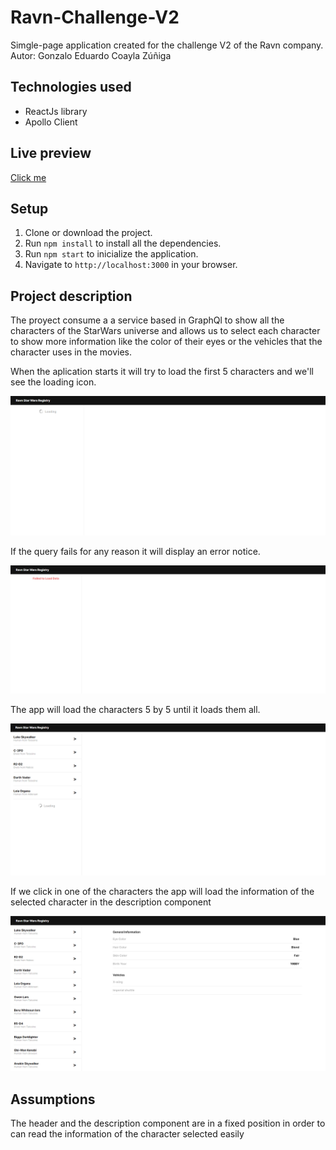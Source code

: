 # Ravn-Challenge-V2
Simgle-page application created for the challenge V2 of the Ravn company.
Autor: Gonzalo Eduardo Coayla Zúñiga

## Technologies used
- ReactJs library
- Apollo Client

## Live preview

[Click me](https://laughing-bose-25abbe.netlify.app/)

## Setup

1. Clone or download the project.
2. Run `npm install` to install all the dependencies.
3. Run `npm start` to inicialize the application.
4. Navigate to `http://localhost:3000` in your browser.

## Project description
The proyect consume a a service based in GraphQl to show all the characters of the StarWars universe and allows us to select each character to show more information like the color of their eyes or the vehicles that the character uses in the movies.

When the aplication starts it will try to load the first 5 characters  and we'll see the loading icon.

![Loading](./app_screenshots/loading.png?raw=true "Loading")

If the query fails for any reason it will display an error notice.

![Error](./app_screenshots/error.png?raw=true "Loading")

The app will load the characters 5 by 5 until it loads them all.

![Error](./app_screenshots/first5.png?raw=true "Loading")

If we click in one of the characters the app will load the information of the selected character in the description component

![Error](./app_screenshots/selected.png?raw=true "Loading")

## Assumptions

The header and the description component are in a fixed position in order to can read the information of the character selected easily




